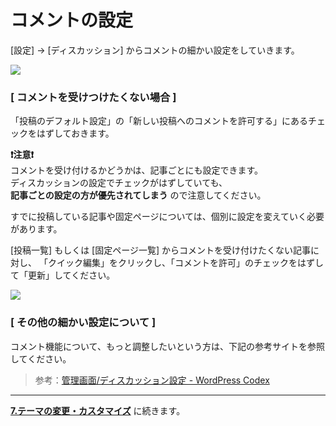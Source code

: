 # コメントの設定

[設定] → [ディスカッション] からコメントの細かい設定をしていきます。

![](https://i.imgur.com/m0Rx05f.png)


### [ コメントを受けつけたくない場合 ]

「投稿のデフォルト設定」の「新しい投稿へのコメントを許可する」にあるチェックをはずしておきます。

**:exclamation:注意:exclamation:**  
コメントを受け付けるかどうかは、記事ごとにも設定できます。  
ディスカッションの設定でチェックがはずしていても、  
**記事ごとの設定の方が優先されてしまう** ので注意してください。  

すでに投稿している記事や固定ページについては、個別に設定を変えていく必要があります。

[投稿一覧] もしくは [固定ページ一覧] からコメントを受け付けたくない記事に対し、
「クイック編集」をクリックし、「コメントを許可」のチェックをはずして「更新」してください。

![](https://i.imgur.com/8oP5wpZ.png)



### [ その他の細かい設定について ]
コメント機能について、もっと調整したいという方は、下記の参考サイトを参照してください。

>参考：[管理画面/ディスカッション設定 - WordPress Codex](https://wpdocs.osdn.jp/%E7%AE%A1%E7%90%86%E7%94%BB%E9%9D%A2/%E3%83%87%E3%82%A3%E3%82%B9%E3%82%AB%E3%83%83%E3%82%B7%E3%83%A7%E3%83%B3%E8%A8%AD%E5%AE%9A)

---

**[7.テーマの変更・カスタマイズ](./hands_on_7.md)** に続きます。

